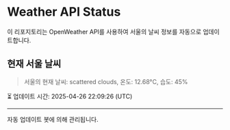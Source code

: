 
# Weather API Status

이 리포지토리는 OpenWeather API를 사용하여 서울의 날씨 정보를 자동으로 업데이트합니다.

## 현재 서울 날씨
> 서울의 현재 날씨: scattered clouds, 온도: 12.68°C, 습도: 45%

⏳ 업데이트 시간: 2025-04-26 22:09:26 (UTC)

---
자동 업데이트 봇에 의해 관리됩니다.
